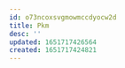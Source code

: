 ```yaml
---
id: o73ncoxsvgmowmccdyocw2d
title: Pkm
desc: ''
updated: 1651717426564
created: 1651717424821
---
```


